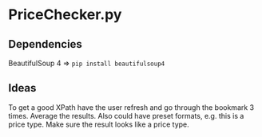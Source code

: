 PriceChecker.py
===============

Dependencies
-- 
BeautifulSoup 4 => `pip install beautifulsoup4`

Ideas
---
To get a good XPath have the user refresh and go through the bookmark 3 times. Average the results. Also could have preset formats, e.g. this is a price type. Make sure the result looks like a price type.